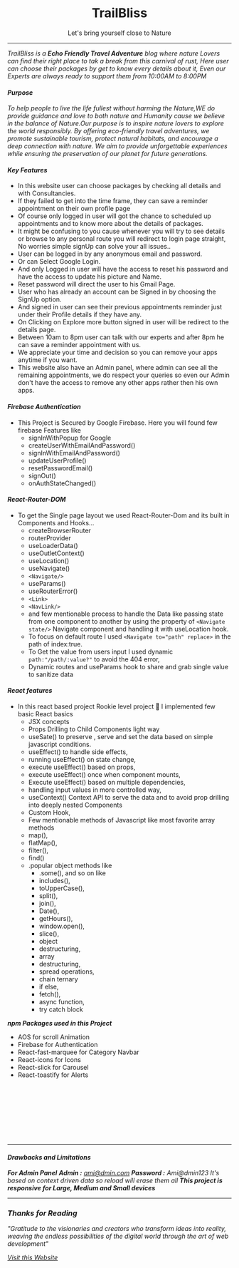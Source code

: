 <p>
    <a>
    <h1 align="center">TrailBliss</h1>
    <p align="center">Let's bring yourself close to Nature</p>
    </a>
</p>

***

*TrailBliss is a ***Echo Friendly Travel Adventure*** blog where nature Lovers can find their right place to tak a break from this carnival of rust, Here user can choose their packages by get to know every details about it, Even our Experts are always ready to support them from 10:00AM to 8:00PM*

#### ***Purpose***
*To help people to live the life fullest without harming the Nature,WE do provide guidance and love to both nature and Humanity cause we believe in the balance of Nature.Our purpose is to inspire nature lovers to explore the world responsibly. By offering eco-friendly travel adventures, we promote sustainable tourism, protect natural habitats, and encourage a deep connection with nature. We aim to provide unforgettable experiences while ensuring the preservation of our planet for future generations.*

#### ***Key Features***
- In this website user can choose packages by checking all details and with Consultancies.
- If they failed to get into the time frame, they can save a reminder appointment on their own profile page
- Of course only logged in user will got the chance to scheduled up appointments and to know more about the details of packages.
- It might be confusing to you cause whenever you will try to see details or browse to any personal route you will redirect to login page straight, No worries simple signUp can solve your all issues..
- User can be logged in by any anonymous email and password.
- Or can Select Google Login.
- And only Logged in user will have the access to reset his password and have the access to update his picture and Name.
- Reset password will direct the user to his Gmail Page.
- User who has already an account can be Signed in by choosing the SignUp option.
- And signed in user can see their previous appointments reminder just under their Profile details if they have any.
- On Clicking on Explore more button signed in user will be redirect to the details page.
- Between 10am to 8pm user can talk with our experts and after 8pm he can save a reminder appointment with us.
- We appreciate your time and decision so you can remove your apps anytime if you want.
- This website also have an Admin panel, where admin can see all the remaining appointments, we do respect your queries so even our Admin don't have the access to remove any other apps rather then his own apps.    

#### *Firebase Authentication*
- This Project is Secured by Google Firebase. Here you will found few firebase Features like
  - signInWithPopup for Google 
  - createUserWithEmailAndPassword()
  - signInWithEmailAndPassword()
  - updateUserProfile()
  - resetPasswordEmail()
  - signOut()
  - onAuthStateChanged()

#### *React-Router-DOM*
- To get the Single page layout we used React-Router-Dom and its built in Components and Hooks...
  -  createBrowserRouter
  - routerProvider
  - useLoaderData()
  - useOutletContext()
  - useLocation()
  - useNavigate()
  - `<Navigate/>`
  - useParams()
  - useRouterError()
  - `<Link>`
  - `<NavLink/>`
  - and few mentionable process to handle the Data like passing state from one component to another by using the property of `<Navigate state/>` Navigate component and handling it with useLocation hook.
  - To focus on default route I used `<Navigate to="path" replace>` in the path of index:true.
  - To Get the value from users input I used dynamic `path:"/path/:value?"` to avoid the 404 error,
  - Dynamic routes and useParams hook to share and grab single value to sanitize data

#### *React features*
- In this react based project Rookie level project 🙂 I implemented few basic React basics
  - JSX concepts
  - Props Drilling to Child Components light way
  - useSate() to preserve , serve and set the data based on simple javascript conditions.
  - useEffect() to handle side effects,
  - running useEffect() on state change,
  - execute useEffect() based on props,
  - execute useEffect() once when component mounts,
  - Execute useEffect() based on multiple dependencies,
  - handling input values in more controlled way, 
  - useContext() Context API to serve the data and to avoid prop drilling into deeply nested Components
  - Custom Hook,
  - Few mentionable methods of Javascript like most favorite array methods 
  - map(), 
  - flatMap(), 
  - filter(), 
  - find()
  - .popular object methods like 
    - .some(), and so on like 
    - includes(), 
    - toUpperCase(), 
    - split(), 
    - join(), 
    - Date(), 
    - getHours(), 
    - window.open(),
    - slice(), 
    - object 
    - destructuring, 
    - array 
    - destructuring, 
    - spread operations, 
    - chain ternary 
    - if else, 
    - fetch(), 
    - async function, 
    - try catch block



***npm Packages used in this Project***
  - AOS for scroll Animation
  - Firebase for Authentication
  - React-fast-marquee for Category Navbar
  - React-icons for Icons
  - React-slick for Carousel
  - React-toastify for Alerts

<br>
<br>
<br>
<br>
<br>
<br>
<br>

****
<p>
    <a>
    <h4><i>Drawbacks and Limitations</i></h4>
    </a>
</p>


***For Admin Panel***
***Admin :*** *ami@dmin.com*
***Password :*** *Ami@dmin123*
_It's based on context driven data so reload will erase them all_
***This project is responsive for Large, Medium and Small devices***

***

### *Thanks for Reading*
*"Gratitude to the visionaries and creators who transform ideas into reality, weaving the endless possibilities of the digital world through the art of web development"*


[_Visit this Website_](https://pheroassignment-09.netlify.app/)
